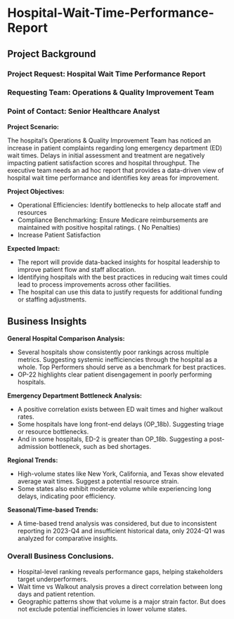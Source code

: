 # Hospital-Wait-Time-Performance-Report

## Project Background 

###  Project Request: Hospital Wait Time Performance Report
### Requesting Team: Operations & Quality Improvement Team
### Point of Contact: Senior Healthcare Analyst

**Project Scenario:**

The hospital’s Operations & Quality Improvement Team has noticed an increase in patient complaints regarding long emergency department (ED) wait times. Delays in initial assessment and treatment are negatively impacting patient satisfaction scores and hospital throughput. The executive team needs an ad hoc report that provides a data-driven view of hospital wait time performance and identifies key areas for improvement.

**Project Objectives:**

* Operational Efficiencies: Identify bottlenecks to help allocate staff and resources
* Compliance Benchmarking: Ensure Medicare reimbursements are maintained with positive hospital ratings. ( No Penalties)
* Increase Patient Satisfaction

**Expected Impact:**

* The report will provide data-backed insights for hospital leadership to improve patient flow and staff allocation.
* Identifying hospitals with the best practices in reducing wait times could lead to process improvements across other facilities.
* The hospital can use this data to justify requests for additional funding or staffing adjustments.

## Business Insights

**General Hospital Comparison Analysis:**
* Several hospitals show consistently poor rankings across multiple metrics. Suggesting systemic inefficiencies through the hospital as a whole. Top Performers should serve as a benchmark for best practices.
* OP-22 highlights clear patient disengagement in poorly performing hospitals.

**Emergency Department Bottleneck Analysis:**
* A positive correlation exists between ED wait times and higher walkout rates.
* Some hospitals have long front-end delays (OP_18b). Suggesting triage or resource bottlenecks.
* And in some hospitals, ED-2 is greater than OP_18b. Suggesting a post-admission bottleneck, such as bed shortages.

**Regional Trends:**
* High-volume states like New York, California, and Texas show elevated average wait times. Suggest a potential resource strain.
* Some states also exhibit moderate volume while experiencing long delays, indicating poor efficiency.

**Seasonal/Time-based Trends:**
* A time-based trend analysis was considered, but due to inconsistent reporting in 2023-Q4 and insufficient historical data, only 2024-Q1 was analyzed for comparative insights.

### Overall Business Conclusions.
* Hospital-level ranking reveals performance gaps, helping stakeholders target underperformers.
* Wait time vs Walkout analysis proves a direct correlation between long days and patient retention.
* Geographic patterns show that volume is a major strain factor. But does not exclude potential inefficiencies in lower volume states.

